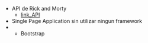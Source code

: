 * API de Rick and Morty
  - [link_API](https://rickandmortyapi.com/)
* Single Page Application sin utilizar ningun framework
* + Bootstrap

